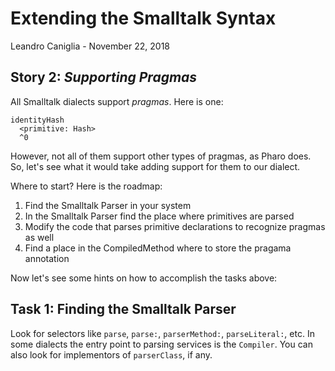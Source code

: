 # Extending the Smalltalk Syntax
Leandro Caniglia - November 22, 2018

**Story 2:** *Supporting Pragmas*
--

All Smalltalk dialects support _pragmas_. Here is one:
```
identityHash
  <primitive: Hash>
  ^0
```
However, not all of them support other types of pragmas, as Pharo does. So, let's see what it would take adding support for them to our dialect.

Where to start? Here is the roadmap:

1. Find the Smalltalk Parser in your system
2. In the Smalltalk Parser find the place where primitives are parsed
3. Modify the code that parses primitive declarations to recognize pragmas as well
4. Find a place in the CompiledMethod where to store the pragama annotation

Now let's see some hints on how to accomplish the tasks above:

Task 1: Finding the Smalltalk Parser
--
Look for selectors like `parse`, `parse:`, `parserMethod:`, `parseLiteral:`, etc. In some dialects the entry point to parsing services is the `Compiler`. You can also look for implementors of `parserClass`, if any.
